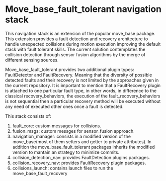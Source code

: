 # Move_base_fault_tolerant navigation stack

This navigation stack is an extension of the popular move_base package. This extension provides a fault detection and recovery architecture to handle unexpected collisions during motion execution improving the default stack with fault tolerant skills. The current solution contemplates the collision detection through sensor fusion algorithms by the merge of different sensing sources.

Move_base_fault_tolerant provides two additional plugin types: FaultDetector and FaultRecovery. Meaning that the diversity of possible detected faults and their recovery is not limited by the approaches given in the current repository. It is important to mention that a FaultRecovery plugin is attached to one particular fault type, in other words, in difference to the classical recovery_behaviors, the execution of the fault_recovery_behaviors is not sequential then a particular recovery method will be executed without any need of executed other ones once a fault is detected.

This stack consists of:

1. fault_core: custom messages for collisions.
1. fusion_msgs: custom messges for sensor_fusion approach.
1. navigation_manager: consists in a modified version of the move_base(most of them setters and getter to private attributes). In addition the move_base_fault_tolerant packages inherits the modified version to mantain an strategy to minimize commits.
1. collision_detection_nav: provides FaultDetection plugins packages.
1. collision_recovery_nav: provides FaultRecovery plugin packages.
1. collisions_launch: contains launch files to run the move_base_fault_recovery
